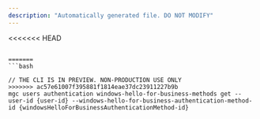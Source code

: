 ```yaml
---
description: "Automatically generated file. DO NOT MODIFY"
---
```


<<<<<<< HEAD
```cli

=======
```bash

// THE CLI IS IN PREVIEW. NON-PRODUCTION USE ONLY
>>>>>>> ac57e61007f395881f1814eae37dc23911227b9b
mgc users authentication windows-hello-for-business-methods get --user-id {user-id} --windows-hello-for-business-authentication-method-id {windowsHelloForBusinessAuthenticationMethod-id}

```